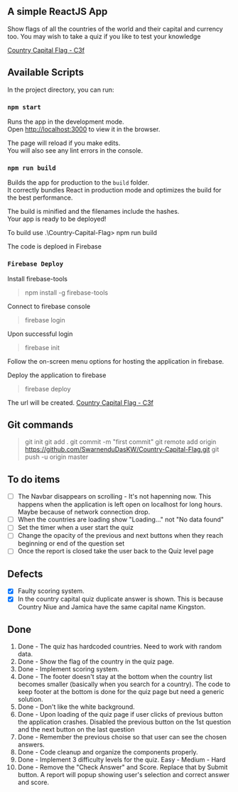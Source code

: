 ## A simple ReactJS App

Show flags of all the countries of the world and their capital and currency too. You may wish to take a quiz if you like to test your knowledge

[Country Capital Flag - C3f](https://country-capital-flag.web.app/)

## Available Scripts

In the project directory, you can run:

### `npm start`

Runs the app in the development mode.<br />
Open [http://localhost:3000](http://localhost:3000) to view it in the browser.

The page will reload if you make edits.<br />
You will also see any lint errors in the console.

### `npm run build`

Builds the app for production to the `build` folder.<br />
It correctly bundles React in production mode and optimizes the build for the best performance.

The build is minified and the filenames include the hashes.<br />
Your app is ready to be deployed!

To build use
.\Country-Capital-Flag> npm run build

The code is deploed in Firebase

### `Firebase Deploy`

Install firebase-tools

> npm install -g firebase-tools

Connect to firebase console

> firebase login

Upon successful login

> firebase init

Follow the on-screen menu options for hosting the application in firebase.

Deploy the application to firebase

> firebase deploy

The url will be created.
[Country Capital Flag - C3f](https://country-capital-flag.web.app/)

## Git commands

> git init
> git add .
> git commit -m "first commit"
> git remote add origin https://github.com/SwarnenduDasKW/Country-Capital-Flag.git
> git push -u origin master

## To do items

- [ ] The Navbar disappears on scrolling - It's not hapenning now. This happens when the application is left open on localhost for long hours. Maybe because of network connection drop.
- [ ] When the countries are loading show "Loading..." not "No data found"
- [ ] Set the timer when a user start the quiz
- [ ] Change the opacity of the previous and next buttons when they reach beginning or end of the question set
- [ ] Once the report is closed take the user back to the Quiz level page

## Defects

- [x] Faulty scoring system.
- [x] In the country capital quiz duplicate answer is shown. This is because Country Niue and Jamica have the same capital name Kingston.

## Done

1. Done - The quiz has hardcoded countries. Need to work with random data.
2. Done - Show the flag of the country in the quiz page.
3. Done - Implement scoring system.
4. Done - The footer doesn't stay at the bottom when the country list becomes smaller (basically when you search for a country). The code to keep footer at the bottom is done for the quiz page but need a generic solution.
5. Done - Don't like the white background.
6. Done - Upon loading of the quiz page if user clicks of previous button the application crashes.
   Disabled the previous button on the 1st question and the next button on the last question
7. Done - Remember the previous choise so that user can see the chosen answers.
8. Done - Code cleanup and organize the components properly.
9. Done - Implement 3 difficulty levels for the quiz. Easy - Medium - Hard
10. Done - Remove the "Check Answer" and Score. Replace that by Submit button. A report will popup showing user's selection and correct answer and score.
